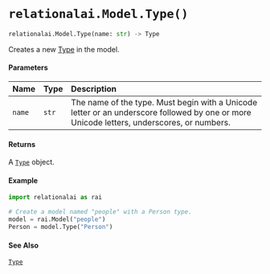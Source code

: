 # `relationalai.Model.Type()`

```python
relationalai.Model.Type(name: str) -> Type
```

Creates a new [Type](../Type/README.md) in the model.

#### Parameters

| Name | Type | Description |
| :--- | :--- | :------ |
| `name` | `str` | The name of the type. Must begin with a Unicode letter or an underscore followed by one or more Unicode letters, underscores, or numbers. |

#### Returns

A [`Type`](../Type/README.md) object.

#### Example

```python
import relationalai as rai

# Create a model named "people" with a Person type.
model = rai.Model("people")
Person = model.Type("Person")
```

#### See Also

[`Type`](../Type/README.md)
